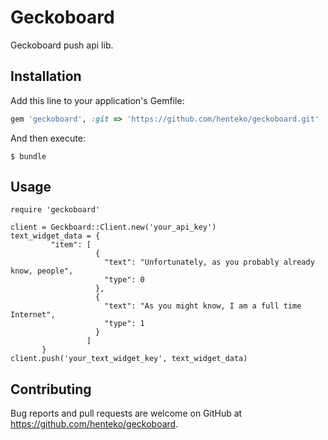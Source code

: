 # Geckoboard
Geckoboard push api lib.


## Installation

Add this line to your application's Gemfile:

```ruby
gem 'geckoboard', :git => 'https://github.com/henteko/geckoboard.git'
```

And then execute:

    $ bundle

## Usage

```
require 'geckoboard'

client = Geckboard::Client.new('your_api_key')
text_widget_data = {
         "item": [
                   {
                     "text": "Unfortunately, as you probably already know, people",
                     "type": 0
                   },
                   {
                     "text": "As you might know, I am a full time Internet",
                     "type": 1
                   }
                 ]
       }
client.push('your_text_widget_key', text_widget_data)
```


## Contributing

Bug reports and pull requests are welcome on GitHub at https://github.com/henteko/geckoboard.

